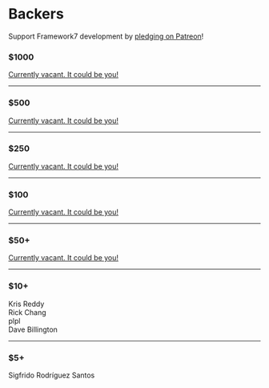 # Backers

Support Framework7 development by [pledging on Patreon](https://www.patreon.com/vladimirkharlampidi)!

### $1000

[Currently vacant. It could be you!](https://www.patreon.com/bePatron?patAmt=1000.0&exp=1&u=4109762&rid=830901)

---

### $500

[Currently vacant. It could be you!](https://www.patreon.com/bePatron?patAmt=500.0&exp=1&u=4109762&rid=830876)

---

### $250

[Currently vacant. It could be you!](https://www.patreon.com/bePatron?patAmt=250.0&exp=1&u=4109762&rid=830877)

---

### $100

[Currently vacant. It could be you!](https://www.patreon.com/bePatron?patAmt=100.0&exp=1&u=4109762&rid=830841)

---

### $50+

[Currently vacant. It could be you!](https://www.patreon.com/bePatron?patAmt=50.0&exp=1&u=4109762&rid=830842)

---

### $10+

Kris Reddy<br>
Rick Chang<br>
plpl<br>
Dave Billington

---

### $5+

Sigfrido Rodríguez Santos